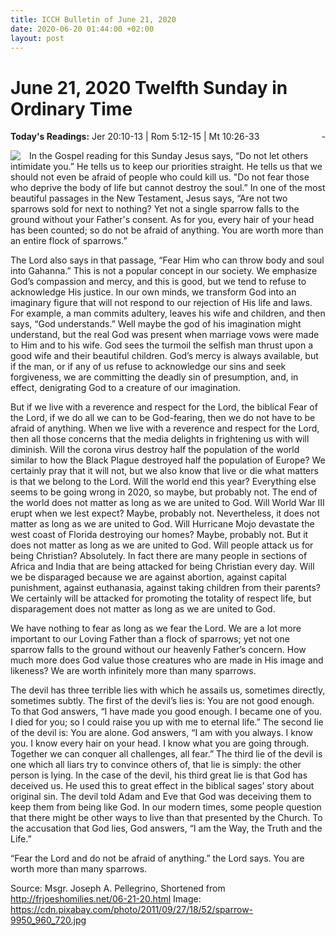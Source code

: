 ```yaml
---
title: ICCH Bulletin of June 21, 2020
date: 2020-06-20 01:44:00 +02:00
layout: post
---
```


# June 21, 2020 Twelfth Sunday in Ordinary Time
<span style="float: right"><em>-</em></span>
**Today's Readings:** Jer 20:10-13 | Rom 5:12-15 | Mt 10:26-33


<img style="float: left; margin-right: 1em;" src="https://cdn.pixabay.com/photo/2011/09/27/18/52/sparrow-9950_960_720.jpg">

In the Gospel reading for this Sunday Jesus says, “Do not let others intimidate you.” He tells us to keep our priorities straight.  He tells us that we should not even be afraid of people who could kill us. "Do not fear those who deprive the body of life but cannot destroy the soul.” In one of the most beautiful passages in the New Testament, Jesus says, “Are not two sparrows sold for next to nothing? Yet not a single sparrow falls to the ground without your Father's consent. As for you, every hair of your head has been counted; so do not be afraid of anything. You are worth more than an entire flock of sparrows.”

The Lord also says in that passage, “Fear Him who can throw body and soul into Gahanna.” This is not a popular concept in our society.  We emphasize God’s compassion and mercy, and this is good, but we tend to refuse to acknowledge His justice. In our own minds, we transform God into an imaginary figure that will not respond to our rejection of His life and laws.  For example, a man commits adultery, leaves his wife and children, and then says, “God understands.”  Well maybe the god of his imagination might understand, but the real God was present when marriage vows were made to Him and to his wife.  God sees the turmoil the selfish man thrust upon a good wife and their beautiful children.  God’s mercy is always available, but if the man, or if any of us refuse to acknowledge our sins and seek forgiveness, we are committing the deadly sin of presumption, and, in effect, denigrating God to a creature of our imagination.

But if we live with a reverence and respect for the Lord, the biblical Fear of the Lord, if we do all we can to be God-fearing, then we do not have to be afraid of anything.  When we live with a reverence and respect for the Lord, then all those concerns that the media delights in frightening us with will diminish. Will the corona virus destroy half the population of the world similar to how the Black Plague destroyed half the population of Europe? We certainly pray that it will not, but we also know that live or die what matters is that we belong to the Lord. Will the world end this year? Everything else seems to be going wrong in 2020, so maybe, but probably not.  The end of the world does not matter as long as we are united to God.  Will World War III erupt when we lest expect? Maybe, probably not.  Nevertheless, it does not matter as long as we are united to God.  Will Hurricane Mojo devastate the west coast of Florida destroying our homes?  Maybe, probably not.  But it does not matter as long as we are united to God.  Will people attack us for being Christian?  Absolutely.  In fact there are many people in sections of Africa and India that are being attacked for being Christian every day.   Will we be disparaged because we are against abortion, against capital punishment, against euthanasia, against taking children from their parents?    We certainly will be attacked for promoting the totality of respect life,  but disparagement does not matter as long as we are united to God. 

We have nothing to fear as long as we fear the Lord. We are a lot more important to our Loving Father than a flock of sparrows; yet not one sparrow falls to the ground without our heavenly Father’s concern. How much more does God value those creatures who are made in His image and likeness?  We are worth infinitely more than many sparrows.

The devil has three terrible lies with which he assails us, sometimes directly, sometimes subtly.  The first of the devil’s lies is: You are not good enough.  To that God answers, “I have made you good enough.  I became one of you.  I died for you; so I could raise you up with me to eternal life.”  The second lie of the devil is: You are alone.  God answers, “I am with you always. I know you.  I know every hair on your head.  I know what you are going through. Together we can conquer all challenges, all fear.”  The third lie of the devil is one which all liars try to convince others of, that lie is simply: the other person is lying.  In the case of the devil, his third great lie is that God has deceived us.  He used this to great effect in the biblical sages’ story about original sin.  The devil told Adam and Eve that God was deceiving them to keep them from being like God.  In our modern times, some people question that there might be other ways to live than that presented by the Church.  To the accusation that God lies, God answers, “I am the Way, the Truth and the Life.”

“Fear the Lord and do not be afraid of anything.”  the Lord says. You are worth more than many sparrows.

Source: Msgr. Joseph A. Pellegrino, Shortened from http://frjoeshomilies.net/06-21-20.html
Image: https://cdn.pixabay.com/photo/2011/09/27/18/52/sparrow-9950_960_720.jpg




